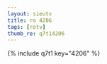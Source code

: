 ```yaml
--- 
layout: sieutv
title: ro 4206
tags: [rotv]
thumb_re: q7t14206
---
```

{% include q7t1 key="4206" %} 
